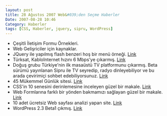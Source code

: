 ```yaml
---
layout: post
title: 28 Ağustos 2007 Web&#039;den Seçme Haberler
Date: 2007-08-28 10:46
Category: Haberler
tags: [CSS, Haberler, jquery, sipru, WordPress]
---
```


-   Çeşitli İletişim Formu Örnekleri.
-   Web Gelişriciler için kaynaklar.
-   JQuery ile yapılmış flash benzeri hoş bir menü örneği. [Link][2]
-   Türksat, KabloInternet hızını 6 Mbps’ye çıkarmış. [Link][3]
-   Doğuş grubu Türkiye'nin ilk masaüstü TV platformunu çıkarmış. Beta
    sürümü yayınlanan Sipru ile TV seyredip, radyo dinleyebiliyor ve bu
    arada çevirimiçi sohbet edebiliyorsunuz. [Link][4]
-   45 Mükemmel Günlük sitesi. [Link][5]
-   CSS'in 10 senesini derinlemesine inceleyen güzel bir makale.
    [Link][6]
-   Web Formlarına farklı bir yönden bakmamızı sağlayan güzel bir
    makale. [Link][7]
-   10 adet ücretsiz Web sayfası analizi yapan site. [Link][8]
-   WordPress 2.3 Beta1 çıkmış. [Link][9]


  [2]: http://gmarwaha.com/blog/?p=7 "hoş menü"
  [3]: http://www.ntvmsnbc.com/news/418420.asp "6 Mbps"
  [4]: http://www.ntvmsnbc.com/sipru/ "Sipru"
  [5]: http://www.smashingmagazine.com/2007/08/28/45-excellent-blog-designs/
    "Güzel Günlük Siteleri"
  [6]: http://www.alistapart.com/articles/cssatten "CSS'in 10 yılı"
  [7]: http://www.lukew.com/resources/articles/PSactions.asp
    "web formları"
  [8]: http://www.readwriteweb.com/archives/10_web_analytics_tools_free_innovative.php
    "web analizi"
  [9]: http://www.wordpress-tr.com/wordpress-23-beta-1/
    "WordPress 2.3 Beta 1"
